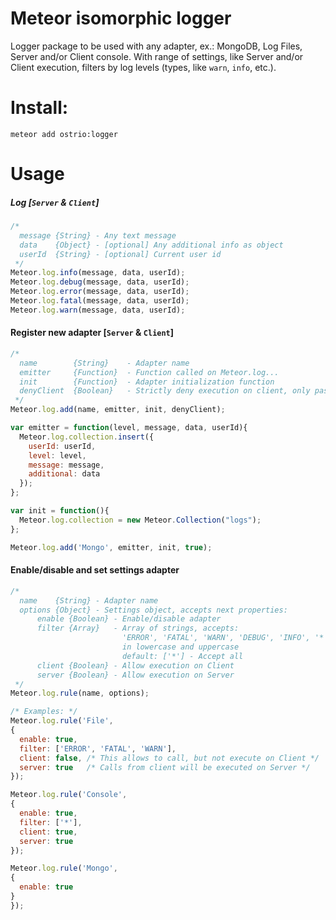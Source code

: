 Meteor isomorphic logger
========
Logger package to be used with any adapter, ex.: MongoDB, Log Files, Server and/or Client console. 
With range of settings, like Server and/or Client execution, filters by log levels (types, like `warn`, `info`, etc.).

Install:
========
```shell
meteor add ostrio:logger
```

Usage
========
##### Log [`Server` & `Client`]
```javascript
/*
  message {String} - Any text message
  data    {Object} - [optional] Any additional info as object
  userId  {String} - [optional] Current user id
 */
Meteor.log.info(message, data, userId);
Meteor.log.debug(message, data, userId);
Meteor.log.error(message, data, userId);
Meteor.log.fatal(message, data, userId);
Meteor.log.warn(message, data, userId);
```

#### Register new adapter [`Server` & `Client`]
```javascript
/*
  name        {String}    - Adapter name
  emitter     {Function}  - Function called on Meteor.log...
  init        {Function}  - Adapter initialization function
  denyClient  {Boolean}   - Strictly deny execution on client, only pass via Meteor.methons
 */
Meteor.log.add(name, emitter, init, denyClient);

var emitter = function(level, message, data, userId){
  Meteor.log.collection.insert({
    userId: userId,
    level: level,
    message: message,
    additional: data
  });
};

var init = function(){
  Meteor.log.collection = new Meteor.Collection("logs");
};

Meteor.log.add('Mongo', emitter, init, true);
```

#### Enable/disable and set settings adapter
```javascript
/*
  name    {String} - Adapter name
  options {Object} - Settings object, accepts next properties:
      enable {Boolean} - Enable/disable adapter
      filter {Array}   - Array of strings, accepts: 
                         'ERROR', 'FATAL', 'WARN', 'DEBUG', 'INFO', '*'
                         in lowercase and uppercase
                         default: ['*'] - Accept all
      client {Boolean} - Allow execution on Client
      server {Boolean} - Allow execution on Server
 */
Meteor.log.rule(name, options);

/* Examples: */
Meteor.log.rule('File', 
{
  enable: true,
  filter: ['ERROR', 'FATAL', 'WARN'],
  client: false, /* This allows to call, but not execute on Client */
  server: true   /* Calls from client will be executed on Server */
});

Meteor.log.rule('Console', 
{
  enable: true,
  filter: ['*'],
  client: true,
  server: true
});

Meteor.log.rule('Mongo',
{
  enable: true
}
});
```